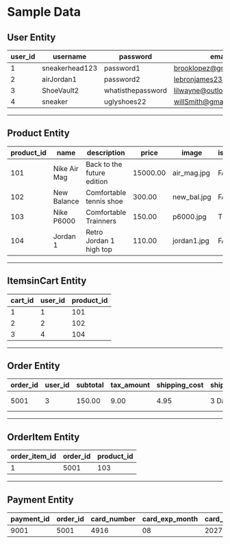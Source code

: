 # Sample Data

## User Entity

| user_id | username            | password       | email                  | is_admin |
|---------|---------------------|----------------|-------------------------|----------|
| 1       | sneakerhead123      | password1   | brooklopez@gmail.com     | FALSE    |
| 2       | airJordan1       | password2   | lebronjames23@yahoo.com  | FALSE    |
| 3       | ShoeVault2          | whatisthepassword   | lilwayne@outlook.com | TRUE     |
| 4       | sneaker       | uglyshoes22     | willSmith@gmail.com| FALSE    |

---

## Product Entity

| product_id | name                   | description                                | price   | image               | is_sold |
|------------|------------------------|--------------------------------------------|---------|---------------------|---------|
| 101        | Nike Air Mag  | Back to the future edition                  | 15000.00  | air_mag.jpg      | FALSE   |
| 102        | New Balance        | Comfortable tennis shoe              | 300.00  | new_bal.jpg       | FALSE   |
| 103        | Nike P6000   | Comfortable Trainners    | 150.00  | p6000.jpg    | TRUE    |
| 104        | Jordan 1     | Retro Jordan 1 high top            | 110.00  | jordan1.jpg     | FALSE   |

---

## ItemsinCart Entity

| cart_id | user_id | product_id |
|---------|---------|------------|
| 1       | 1       | 101        |
| 2       | 2       | 102        |
| 3       | 4       | 104        |

---

## Order Entity

| order_id | user_id | subtotal | tax_amount | shipping_cost | shipping_method     | street_address       | city     | state | phone_number     | grand_total |
|----------|---------|----------|------------|----------------|----------------------|-----------------------|----------|-------|------------------|--------------|
| 5001     | 3       | 150.00   | 9.00       | 4.95           | 3 Day    | 88 Jordan Blvd        | Atlanta  | GA    | 678-555-1234     | 163.95       |


---

## OrderItem Entity

| order_item_id | order_id | product_id |
|----------------|----------|------------|
| 1              | 5001     | 103        |

---

## Payment Entity

| payment_id | order_id | card_number | card_exp_month | card_exp_year | cvv | paid_total |
|------------|----------|----------------|----------------|----------------|-----|-------------|
| 9001       | 5001     | 4916           | 08             | 2027           | 263 | 163.95      |
